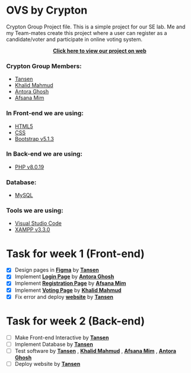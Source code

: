 # OVS by Crypton
Crypton Group Project file.
This is a simple project for our SE lab. Me and my Team-mates create this project where a user can register as a candidate/voter and participate in online voting system.

<div align="center">

**[Click here to view our project on web](https://ovs-by-crypton.000webhostapp.com)**

</div>

### Crypton Group Members:

- [Tansen](https://github.com/aatansen)
- [Khalid Mahmud](https://github.com/skhalidmahmud)
- [Antora Ghosh](https://github.com/antoraghosh)
- [Afsana Mim](https://github.com/afsanamim506)

### In Front-end we are using:

- [HTML5](https://html5.org)
- [CSS](https://www.w3schools.com/css/css_intro.asp)
- [Bootstrap v5.1.3](https://getbootstrap.com/docs/5.1/getting-started/introduction)

### In Back-end we are using:

- [PHP v8.0.19](https://www.php.net/downloads.php)

### Database:

- [MySQL](https://www.mysql.com)

### Tools we are using:

- [Visual Studio Code](https://code.visualstudio.com)
- [XAMPP v3.3.0](https://www.apachefriends.org/download.html)

# Task for week 1 (Front-end)
-   [x] Design pages in **[Figma](https://shorturl.click/jyPX4)** by **[Tansen](https://github.com/aatansen)**
-   [x] Implement **[Login Page](https://github.com/aatansen/OVS-by-Crypton/blob/main/index.php)** by **[Antora Ghosh](https://github.com/antoraghosh)**
-   [x] Implement **[Registration Page](https://github.com/aatansen/OVS-by-Crypton/blob/main/partials/registration.php)** by **[Afsana Mim](https://github.com/afsanamim506)**
-   [x] Implement **[Voting Page](https://github.com/aatansen/OVS-by-Crypton/blob/main/partials/dashboard.php)** by **[Khalid Mahmud](https://github.com/skhalidmahmud)**
-   [x] Fix error and deploy **[website](https://ovs-by-crypton.000webhostapp.com)** by **[Tansen](https://github.com/aatansen)**
# Task for week 2 (Back-end)
-   [ ] Make Front-end Interactive by **[Tansen](https://github.com/aatansen)**
-   [ ] Implement Database by **[Tansen](https://github.com/aatansen)**
-   [ ] Test software by **[Tansen](https://github.com/aatansen)** , **[Khalid Mahmud](https://github.com/skhalidmahmud)** , **[Afsana Mim](https://github.com/afsanamim506)** , **[Antora Ghosh](https://github.com/antoraghosh)**
-   [ ] Deploy website by **[Tansen](https://github.com/aatansen)**